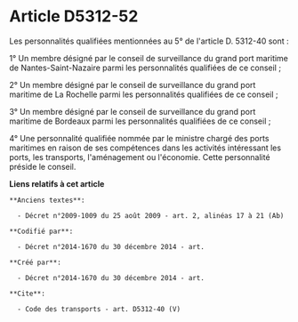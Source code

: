 # Article D5312-52

Les personnalités qualifiées mentionnées au 5° de l'article D. 5312-40 sont : 

1° Un membre désigné par le conseil de surveillance du grand port maritime de Nantes-Saint-Nazaire parmi les personnalités
qualifiées de ce conseil ; 

2° Un membre désigné par le conseil de surveillance du grand port maritime de La Rochelle parmi les personnalités qualifiées
de ce conseil ; 

3° Un membre désigné par le conseil de surveillance du grand port maritime de Bordeaux parmi les personnalités qualifiées de
ce conseil ; 

4° Une personnalité qualifiée nommée par le ministre chargé des ports maritimes en raison de ses compétences dans les
activités intéressant les ports, les transports, l'aménagement ou l'économie. Cette personnalité préside le conseil.

**Liens relatifs à cet article**

	**Anciens textes**:

	  - Décret n°2009-1009 du 25 août 2009 - art. 2, alinéas 17 à 21 (Ab)

	**Codifié par**:

	  - Décret n°2014-1670 du 30 décembre 2014 - art.

	**Créé par**:

	  - Décret n°2014-1670 du 30 décembre 2014 - art.

	**Cite**:

	  - Code des transports - art. D5312-40 (V)
